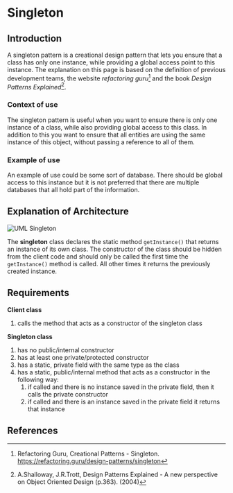 # Singleton
## Introduction
A singleton pattern is a creational design pattern that lets you ensure that a class has only one instance, while providing a global access point to this instance. The explanation on this page is based on the definition of previous development teams, the website _refactoring guru_[^1] and the book _Design Patterns Explained_[^2].

### Context of use
The singleton pattern is useful when you want to ensure there is only one instance of a class, while also providing global access to this class. In addition to this you want to ensure that all entities are using the same instance of this object, without passing a reference to all of them.

### Example of use
An example of use could be some sort of database. There should be global access to this instance but it is not preferred that there are multiple databases that all hold part of the information.

## Explanation of Architecture
![UML Singleton](https://refactoring.guru/images/patterns/diagrams/singleton/structure-en-indexed.png?id=b0217ae066cd3b757677d119551f9a8f)

The **singleton** class declares the static method `getInstance()` that returns an instance of its own class. The constructor of the class should be hidden from the client code and should only be called the first time the `getInstance()` method is called. All other times it returns the previously created instance.

## Requirements
**Client class**
1. calls the method that acts as a constructor of the singleton class

**Singleton class**
1. has no public/internal constructor
2. has at least one private/protected constructor
3. has a static, private field with the same type as the class
4. has a static, public/internal method that acts as a constructor in the following way:
    1. if called and there is no instance saved in the private field, then it calls the private constructor
    2. if called and there is an instance saved in the private field it returns that instance

## References
[^1]: Refactoring Guru, Creational Patterns - Singleton. https://refactoring.guru/design-patterns/singleton
[^2]: A.Shalloway, J.R.Trott, Design Patterns Explained - A new perspective on Object Oriented Design (p.363). (2004)
